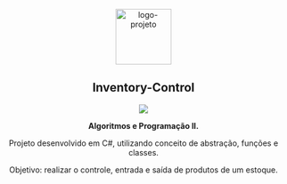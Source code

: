 <p align="center"> <img src="https://github.com/alvesvn/calculator-project/assets/96539606/e53c9e33-a74d-4378-9bd3-f773721e3088" alt="logo-projeto" height="100" widht="100" /></center>

<h2 align="center">Inventory-Control</h2>
<p align="center"><img src="https://github.com/alvesvn/calculator-project/assets/96539606/0263b1b9-1b6f-466c-88a8-e62b69062c9f"/></center>

<p align="center"> <strong>Algoritmos e Programação II.</strong></p>

<p align="center">Projeto desenvolvido em C#, utilizando conceito de abstração, funções e classes. </p>
<p align="center">Objetivo: realizar o controle, entrada e saída de produtos de um estoque.</p>

</center>
